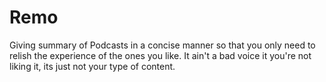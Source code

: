 # Remo
Giving summary of Podcasts in a concise manner so that you only need to relish the experience of the ones you like. It ain't a bad voice it you're not liking it, its just not your type of content.
